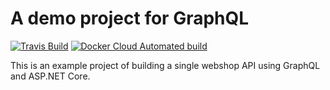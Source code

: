 # A demo project for GraphQL
[![Travis Build](https://img.shields.io/travis/com/hamster21/graphql-showcase.svg?style=plastic)](https://travis-ci.com/HaMster21/graphql-showcase) [![Docker Cloud Automated build](https://img.shields.io/docker/cloud/automated/hamster21/graphql-showcase.svg?style=plastic)](https://cloud.docker.com/repository/docker/hamster21/graphql-showcase)

This is an example project of building a single webshop API using GraphQL and ASP.NET Core.
